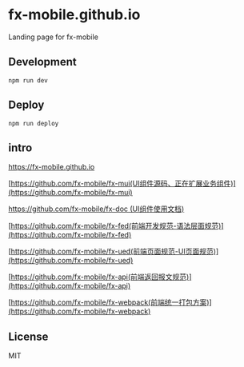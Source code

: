 # fx-mobile.github.io
Landing page for fx-mobile

## Development

```shell
npm run dev
```

## Deploy
```
npm run deploy
```

## intro

https://fx-mobile.github.io


[https://github.com/fx-mobile/fx-mui(UI组件源码、正在扩展业务组件)](https://github.com/fx-mobile/fx-mui)

[https://github.com/fx-mobile/fx-doc (UI组件使用文档)](https://github.com/fx-mobile/fx-doc)

[https://github.com/fx-mobile/fx-fed(前端开发规范-语法层面规范)](https://github.com/fx-mobile/fx-fed)

[https://github.com/fx-mobile/fx-ued(前端页面规范-UI页面规范)](https://github.com/fx-mobile/fx-ued)

[https://github.com/fx-mobile/fx-api(前端返回报文规范)](https://github.com/fx-mobile/fx-api)

[https://github.com/fx-mobile/fx-webpack(前端统一打包方案)](https://github.com/fx-mobile/fx-webpack)


## License
MIT
